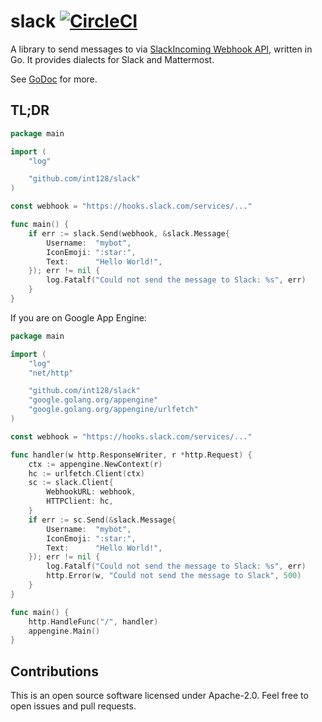 # slack [![CircleCI](https://circleci.com/gh/int128/slack.svg?style=shield)](https://circleci.com/gh/int128/slack)

A library to send messages to via [SlackIncoming Webhook API](https://api.slack.com/docs/messages), written in Go.
It provides dialects for Slack and Mattermost.

See [GoDoc](https://godoc.org/github.com/int128/slack) for more.


## TL;DR

```go
package main

import (
	"log"

	"github.com/int128/slack"
)

const webhook = "https://hooks.slack.com/services/..."

func main() {
	if err := slack.Send(webhook, &slack.Message{
		Username:  "mybot",
		IconEmoji: ":star:",
		Text:      "Hello World!",
	}); err != nil {
		log.Fatalf("Could not send the message to Slack: %s", err)
	}
}
```

If you are on Google App Engine:

```go
package main

import (
	"log"
	"net/http"

	"github.com/int128/slack"
	"google.golang.org/appengine"
	"google.golang.org/appengine/urlfetch"
)

const webhook = "https://hooks.slack.com/services/..."

func handler(w http.ResponseWriter, r *http.Request) {
	ctx := appengine.NewContext(r)
	hc := urlfetch.Client(ctx)
	sc := slack.Client{
		WebhookURL: webhook,
		HTTPClient: hc,
	}
	if err := sc.Send(&slack.Message{
		Username:  "mybot",
		IconEmoji: ":star:",
		Text:      "Hello World!",
	}); err != nil {
		log.Fatalf("Could not send the message to Slack: %s", err)
		http.Error(w, "Could not send the message to Slack", 500)
	}
}

func main() {
	http.HandleFunc("/", handler)
	appengine.Main()
}
```


## Contributions

This is an open source software licensed under Apache-2.0.
Feel free to open issues and pull requests.
